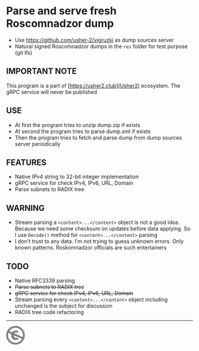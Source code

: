Parse and serve fresh Roscomnadzor dump
=======================================

* Use https://github.com/usher-2/vigruzki as dump sources server
* Natural signed Roscomnadzor dumps in the `res` folder for test purpose (git lfs)

IMPORTANT NOTE
--------------

This program is a part of [https://usher2.club](Usher2) ecosystem. The gRPC service will never be published

USE
---

* At first the program tries to unzip dump.zip if exists
* At second the program tries to parse dump.xml if exists
* Then the program tries to fetch and parse dump from dump sources server periodically

FEATURES
-------

* Native IPv4 string to 32-bit integer implementation
* gRPC service for check IPv4, IPv6, URL, Domain
* Parse subnets to RADIX tree

WARNING
-------

* Stream parsing a `<content>...</content>` object is not a good idea. Because we need some checksum on updates before data applying. So I use `Decode()` method for `<content>...</content>` parsing
* I don't trust to any data. I'm not trying to guess unknown errors. Only known patterns. Roskomnadzor officials are such entertainers

TODO
----

* Native RFC3339 parsing
* ~~Parse subnets to RADIX tree~~
* ~~gRPC service for check IPv4, IPv6, URL, Domain~~
* Stream parsing every `<content>...</content>` object including unchanged is the subject for discussion
* RADIX tree code refactoring

---
[![UNLICENSE](noc.png)](UNLICENSE)
